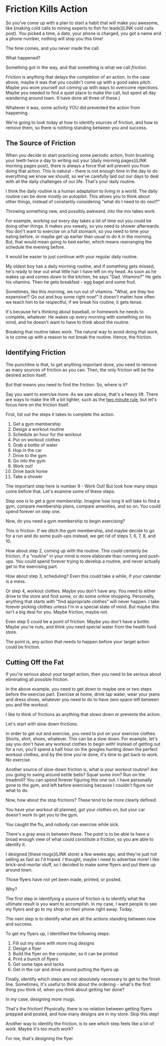 Friction Kills Action
=====================

So you've come up with a plan to start a habit that will make you awesome, like [making cold calls to mining experts to fish for leads](LINK cold calls post).  You picked a time, a date, your phone is charged, you got a name and a phone number, nothing will stop you this time!

The time comes, and you never made the call.

What happened?

Something got in the way, and that something is what we call _friction_.

Friction is anything that delays the completion of an action.  In the case above, maybe it was that you couldn't come up with a good sales pitch.  Maybe you wore yourself out coming up with ways to overcome rejections.  Maybe you needed to find a quiet place to make the call, but spent all day wandering around town.  (I have done all three of these.)

Whatever it was, some activity YOU did prevented the action from happening.

We're going to look today at how to identify sources of friction, and how to remove them, so there is nothing standing between you and success.

## The Source of Friction

When you decide to start practicing some periodic action, from brushing your teeth twice a day to writing out your [daily morning pages](LINK morning pages post), there is always a force that will prevent you from doing that action.  This is natural - there is not enough time in the day to do everything we know we should, so we've carefully laid out our days to deal with all the daily challenges of our life.  That's your daily routine.

I think the daily routine is a human adaptation to living in a world.  The daily routine can be done mostly on autopilot.  This allows you to think about other things, instead of constantly considering "what do I need to do next?"

Throwing something new, and possibly awkward, into the mix takes work.

For example, working out every day takes a lot of time out you could be doing other things.  It makes you sweaty, so you need to shower afterwards.  You don't want to exercise on a full stomach, so you need to time your eating before, or maybe get up earlier than usual to do it in the morning.  But, that would mean going to bed earlier, which means rearranging the schedule the evening before.

It would be easier to just continue with your regular daily routine.

My oldest boy has a daily morning routine, and if something gets missed, he's ready to tear out what little hair I have left on my head.  As soon as he wakes up and comes down to the kitchen, he says "Dad.  Vitamins?"  He gets his vitamins.  Then he gets breakfast - egg bagel and some fruit.

Sometimes, like this morning, we run out of vitamins.  "What, are they too expensive!?  Go out and buy some right now!"  It doesn't matter how often we teach him to be respectful, if we break his routine, it gets tense.

It's because he's thinking about baseball, or homework he needs to complete, whatever.  He wakes up every morning with something on his mind, and he doesn't want to have to think about the routine.

Breaking that routine takes work.  The natural way to avoid doing that work, is to come up with a reason to not break the routine.  Hence, the friction.

## Identifying Friction

The punchline is that, to get anything important done, you need to remove as many sources of friction as you can.  Then, the only friction will be the desired action itself.

But that means you need to find the friction.  So, where is it?

Say you want to exercise more.  As we saw above, that's a heavy lift.  There are ways to make the lift a bit lighter, such as the [two minute rule](https://jamesclear.com/how-to-stop-procrastinating), but let's focus here on the friction itself.

First, list out the steps it takes to complete the action.

1. Get a gym membership
2. Design a workout routine
3. Schedule an hour for the workout
4. Put on workout clothes
5. Grab a bottle of water
6. Hop in the car
7. Drive to the gym
8. Go into the gym
9. Work out!
10. Drive back home
11. Take a shower

The important step here is number 9 - Work Out!  But look how many steps come before that.  Let's examine some of these steps.

Step one is to get a gym membership.  Imagine how long it will take to find a gym, compare membership plans, compare amenities, and so on.  You could spend forever on step one.

Now, do you need a gym membership to begin exercising?

This is friction.  If we ditch the gym membership, and maybe decide to go for a run and do some push-ups instead, we get rid of steps 1, 6, 7, 8, and 10.

How about step 2, coming up with the routine.  This could certainly be friction, if a "routine" in your mind is more elaborate than running and push-ups.  You could spend forever trying to develop a routine, and never actually get to the exercising part.

How about step 3, scheduling?  Even this could take a while, if your calendar is a mess.

Or step 4, workout clothes.  Maybe you don't have any.  You need to either drive to the store and find some, or do some online shopping.  Personally, anything that starts with "find appropriate clothes" will never happen.  I take forever picking clothes unless I'm in a special state of mind.  But maybe this isn't a big deal for you.  Maybe friction, maybe not.

Even step 5 could be a point of friction.  Maybe you don't have a bottle.  Maybe you're nuts, and think you need special water from the health food store.

The point is, any action that needs to happen before your target action could be friction.

## Cutting Off the Fat

If you're serious about your target action, then you need to be serious about eliminating all possible friction.

In the above example, you need to get down to maybe one or two steps before the exercise part.  Exercise at home, drink tap water, wear your jeans and dress shoes, whatever you need to do to have zero space left between you and the workout.




I like to think of frictions as anything that slows down or prevents the action.

Let's start with slow down frictions.

In order to get out and exercise, you need to put on your exercise clothes.  Shorts, shirt, shoes, whatever.  This can be a slow down.  For example, let's say you don't have any workout clothes to begin with!  Instead of getting out for a run, you'll spend a half hour on the googles hunting down the perfect workout clothes, and by the time you're done, it's time to get back to work.  No exercise.

Another source of slow-down friction is, what is your workout routine?  Are you going to swing around kettle bells?  Squat some iron?  Run on the treadmill?  You can spend forever figuring this one out.  I have personally gone to the gym, and left before exercising because I couldn't figure out what to do.

Now, how about the stop frictions?  These tend to be more clearly defined.

You have your workout all planned, got your clothes on, but your car doesn't work to get you to the gym.

You caught the flu, and nobody can exercise while sick.

There's a gray area in between these.  The point is to be able to have a broad enough view of what could constitute a friction, so you are able to identify it.









I designed [these mugs](LINK store) a few weeks ago, and they're just not selling as fast as I'd hoped.  I thought, maybe I need to advertise more!  I like brick-and-mortar stuff, so I decided to make some flyers and put them up around town.

Those flyers have not yet been made, printed, or posted.

Why?

The first step in identifying a source of friction is to identify what the ultimate result is you want to accomplish.  In my case, I want people to see my flyers and go to my shop on their phone right away.  Today.

The next step is to identify what are all the actions standing between now and success.

To get my flyers up, I identified the following steps:

1. Fill out my store with more mug designs
2. Design a flyer
3. Build the flyer on the computer, so it can be printed
4. Print a bunch of flyers
5. Get some tape and tacks
6. Get in the car and drive around putting the flyers up

Finally, identify which steps are not absolutely necessary to get to the finish line.  Sometimes, it's useful to think about the ordering - what's the first thing you think of, when you think about getting her done?

In my case, designing more mugs.

That's the friction!  Physically, there is no relation between getting flyers prepped and posted, and how many designs are in my store.  Skip this step!

Another way to identify the friction, is to see which step feels like a lot of work.  Maybe it's too much work?

For me, that's designing the flyer.

